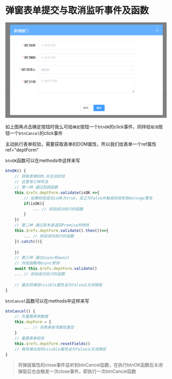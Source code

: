 # 弹窗表单提交与取消监听事件及函数

![弹窗表单](./img/Snipaste_2022-11-12_10-56-21.png)

如上图再点击确定按钮时我么可给`确定`按钮一个`btnOK`的click事件，同样给`取消`按钮一个`btnCancel`的click事件

主动执行表单校验，需要获取表单的DOM属性，所以我们给表单一个ref属性 ref="deptForm"

`btnOK`函数可以在methods中这样来写

```js
btnOK() {
    // 获取表单DOM,并主动检验
    // 这里有三种写法
    // 第一种 通过回调函数
    this.$refs.deptForm.validate(isOK =>{
        // 如果校验成功isOK为true，反之为false并触发校验失败message警告
        if(isOK){
            ... // 校验成功执行的函数
        }
    })
    // 第二种 通过其本身返回Promise的特性
    this.$refs.deptForm.validate().then(()=>{
        ... // 校验成功执行的函数
    }).catch((){

    })
    // 第三种 通过async和await
    // 外层函数用async修饰
    await this.$refs.deptForm.validate()
    ... // 校验成功执行的函数

    // 最后将弹层visible属性设为false以关闭弹层
}
```

`btnCancel`函数可以在methods中这样来写

```js
btnCancel() {
    // 先重置表单数据
    this.depForm = {
        ... // 将表单各项属性置空
    }
    // 重置表单校验
    this.$refs.deptForm.resetFields()
    // 再将弹出层的visible属性设为false以关闭弹层
}
```

>将弹层属性的close事件监听到btnCancel函数，在执行btnOK函数后关闭弹层后也会触发一次close事件，即执行一次btnCancel函数
